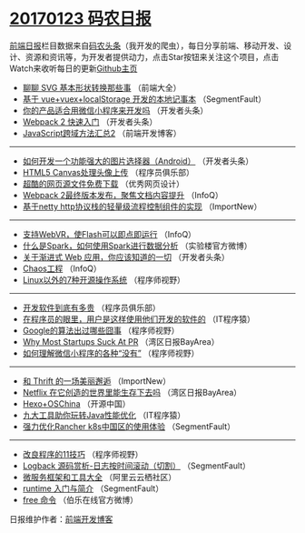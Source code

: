 # [20170123 码农日报](23.md)

[前端日报](http://caibaojian.com/c/news)栏目数据来自[码农头条](http://hao.caibaojian.com/)（我开发的爬虫），每日分享前端、移动开发、设计、资源和资讯等，为开发者提供动力，点击Star按钮来关注这个项目，点击Watch来收听每日的更新[Github主页](https://github.com/kujian/frontendDaily)
* [聊聊 SVG 基本形状转换那些事](http://hao.caibaojian.com/23230.html) （前端大全）
* [基于 vue+vuex+localStorage 开发的本地记事本](http://hao.caibaojian.com/23264.html) （SegmentFault）
* [你的产品适合用微信小程序来开发吗](http://hao.caibaojian.com/23248.html) （开发者头条）
* [Webpack 2 快速入门](http://hao.caibaojian.com/23246.html) （开发者头条）
* [JavaScript跨域方法汇总2](http://hao.caibaojian.com/23282.html) （前端开发博客）

***
* [如何开发一个功能强大的图片选择器（Android）](http://hao.caibaojian.com/23294.html) （开发者头条）
* [HTML5 Canvas处理头像上传](http://hao.caibaojian.com/23241.html) （程序员俱乐部）
* [超酷的网页源文件免费下载](http://hao.caibaojian.com/23286.html) （优秀网页设计）
* [Webpack 2最终版本发布，聚焦文档内容提升](http://hao.caibaojian.com/23196.html) （InfoQ）
* [基于netty http协议栈的轻量级流程控制组件的实现](http://hao.caibaojian.com/23200.html) （ImportNew）

***
* [支持WebVR，使Flash可以即点即运行](http://hao.caibaojian.com/23195.html) （InfoQ）
* [什么是Spark，如何使用Spark进行数据分析](http://hao.caibaojian.com/23275.html) （实验楼官方微博）
* [关于渐进式 Web 应用，你应该知道的一切](http://hao.caibaojian.com/23295.html) （开发者头条）
* [Chaos工程](http://hao.caibaojian.com/23197.html) （InfoQ）
* [Linux以外的7种开源操作系统](http://hao.caibaojian.com/23266.html) （程序师视野）

***
* [开发软件到底有多贵](http://hao.caibaojian.com/23240.html) （程序员俱乐部）
* [在程序员的眼里，用户是这样使用他们开发的软件的](http://hao.caibaojian.com/23253.html) （IT程序猿）
* [Google的算法出过哪些囧事](http://hao.caibaojian.com/23268.html) （程序师视野）
* [Why Most Startups Suck At PR](http://hao.caibaojian.com/23206.html) （湾区日报BayArea）
* [如何理解微信小程序的各种“没有”](http://hao.caibaojian.com/23269.html) （程序师视野）

***
* [和 Thrift 的一场美丽邂逅](http://hao.caibaojian.com/23201.html) （ImportNew）
* [Netflix 在它创造的世界里能生存下去吗](http://hao.caibaojian.com/23204.html) （湾区日报BayArea）
* [Hexo+OSChina](http://hao.caibaojian.com/23284.html) （开源中国）
* [九大工具助你玩转Java性能优化](http://hao.caibaojian.com/23256.html) （IT程序猿）
* [强力优化Rancher k8s中国区的使用体验](http://hao.caibaojian.com/23259.html) （SegmentFault）

***
* [改良程序的11技巧](http://hao.caibaojian.com/23270.html) （程序师视野）
* [Logback 源码赏析-日志按时间滚动（切割）](http://hao.caibaojian.com/23260.html) （SegmentFault）
* [微服务框架和工具大全](http://hao.caibaojian.com/23231.html) （阿里云云栖社区）
* [runtime 入门与简介](http://hao.caibaojian.com/23261.html) （SegmentFault）
* [free 命令](http://hao.caibaojian.com/23290.html) （伯乐在线官方微博）

日报维护作者：[前端开发博客](http://caibaojian.com/) 
